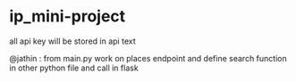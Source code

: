 # ip_mini-project
all api key will be stored in api text 


@jathin : from main.py work on places endpoint and define search function in other python file and call in flask
